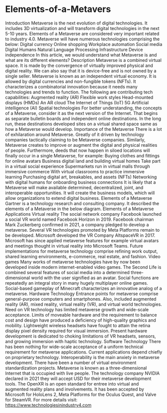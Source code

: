 # Elements-of-a-Metavers
Introduction Metaverse is the next evolution of digital technologies. It includes 3D virtualization and will transform digital technologies in the next 5-10 years. Elements of a Metaverse are considered very important related to industry 4.0. Metaverse will have numerous technologies comprising the below:  Digital currency Online shopping Workplace automation Social media Digital Humans Natural Language Processing Infrastructure Device independence In this article, we would understand what Metaverse is and what are its different elements?  Description Metaverse is a combined virtual space. It is made by the convergence of virtually improved physical and digital reality. We can also say that it is device-free and is not owned by a single seller. Metaverse is known as an independent virtual economy. It is allowed by digital currencies and non-fungible tokens (NFTs).  It characterizes a combinatorial innovation because it needs many technologies and trends to function. The following are contributing tech capabilities:  Augmented reality (AR) Flexible work styles Head-mounted displays (HMDs) An AR cloud The Internet of Things (IoT) 5G Artificial intelligence (AI) Spatial technologies For better understanding, the concepts of a Metaverse, consider it as the next version of the Internet. That begins as separate bulletin boards and independent online destinations. In the long run, these destinations developed sites on a virtual shared space same as how a Metaverse would develop.  Importance of the Metaverse There is a lot of exhilaration around Metaverse. Greatly of it driven by technology companies tactically claiming to be Metaverse companies. Similarly, Metaverse creates to improve or augment the digital and physical realities of people. Furthermore, deeds that now happen in siloed locations will finally occur in a single Metaverse, for example:  Buying clothes and fittings for online avatars Business digital land and building virtual homes Take part in a virtual social experience Supermarkets run in virtual malls through immersive commerce With virtual classrooms to practice immersive learning Purchasing digital art, breakables, and assets (NFTs) Networking with digital humans for onboarding business connections It is likely that a Metaverse will make available determined, decentralized, joint, and interoperable opportunities. It will create the business models, which will allow organizations to extend digital business.  Elements of a Metaverse Gartner is a technology research and consulting company. It described the elements of a Metaverse in the below diagram.  Elements of a Metaverse  Applications Virtual reality  The social network company Facebook launched a social VR world named Facebook Horizon in 2019. Facebook chairman Mark Zuckerberg confirmed in 2021, a company pledged to develop a metaverse. Several VR technologies promoted by Meta Platforms remain to be developed. Microsoft developed the VR Company AltspaceVR in 2017. Microsoft has since applied metaverse features for example virtual avatars and meetings thought in virtual reality into Microsoft Teams. Future implementations for metaverse technology comprise refining work output, shared learning environments, e-commerce, real estate, and fashion. Video games  Many works of metaverse technologies have by now been developed inside modern internet-enabled video games. The Second Life is combined several features of social media into a determined three-dimensional world with the user signified as an avatar. Social functions are repeatedly an integral story in many hugely multiplayer online games. Social-based gameplay of Minecraft characterizes an innovative analog of a metaverse.    Hardware Technology  Entrance points for metaverse comprise general-purpose computers and smartphones. Also, included augmented reality (AR), mixed reality, virtual reality (VR), and virtual world technologies. Need on VR technology has limited metaverse growth and wide-scale acceptance. Limits of moveable hardware and the requirement to balance cost and design have produced a deficiency of high-quality graphics and mobility. Lightweight wireless headsets have fought to attain the retina display pixel density required for visual immersion. Present hardware development is dedicated to choking limitations of VR headsets, sensors, and growing immersion with haptic technology. Software Technology  There has been nothing for wide-scale acceptance of a uniform technical requirement for metaverse applications. Current applications depend chiefly on proprietary technology. Interoperability is the main anxiety in metaverse development. There have been a number of virtual environment standardization projects. Metaverse is known as a three-dimensional Internet that is occupied with live people. The technology company NVIDIA declared in 2021 they will accept USD for their metaverse development tools. The OpenXR is an open standard for entree into virtual and augmented reality plans and involvements. It has been accepted by Microsoft for HoloLens 2, Meta Platforms for the Oculus Quest, and Valve for SteamVR. For more details visit: https://www.technologiesinindustry4.com
